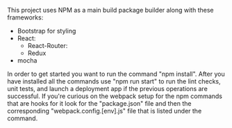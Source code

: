 This project uses NPM as a main build package builder along with these frameworks:

- Bootstrap for styling
- React:
  - React-Router:
  - Redux
- mocha

In order to get started you want to run the command "npm install". After you have installed all the commands use "npm run start" to run the lint checks, unit tests, and launch a deployment app if the previous operations are successful. If you're curious on the webpack setup for the npm commands that are hooks for it look for the "package.json" file and then the corresponding "webpack.config.[env].js" file that is listed under the command.

